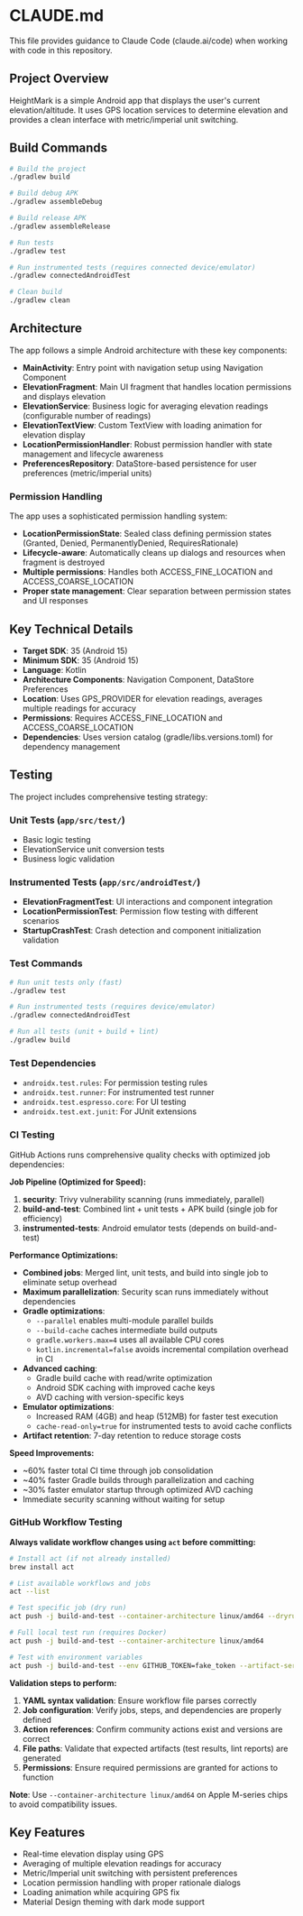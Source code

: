 # CLAUDE.md

This file provides guidance to Claude Code (claude.ai/code) when working with code in this repository.

## Project Overview

HeightMark is a simple Android app that displays the user's current elevation/altitude. It uses GPS location services to determine elevation and provides a clean interface with metric/imperial unit switching.

## Build Commands

```bash
# Build the project
./gradlew build

# Build debug APK
./gradlew assembleDebug

# Build release APK
./gradlew assembleRelease

# Run tests
./gradlew test

# Run instrumented tests (requires connected device/emulator)
./gradlew connectedAndroidTest

# Clean build
./gradlew clean
```

## Architecture

The app follows a simple Android architecture with these key components:

- **MainActivity**: Entry point with navigation setup using Navigation Component
- **ElevationFragment**: Main UI fragment that handles location permissions and displays elevation
- **ElevationService**: Business logic for averaging elevation readings (configurable number of readings)
- **ElevationTextView**: Custom TextView with loading animation for elevation display
- **LocationPermissionHandler**: Robust permission handler with state management and lifecycle awareness
- **PreferencesRepository**: DataStore-based persistence for user preferences (metric/imperial units)

### Permission Handling

The app uses a sophisticated permission handling system:
- **LocationPermissionState**: Sealed class defining permission states (Granted, Denied, PermanentlyDenied, RequiresRationale)
- **Lifecycle-aware**: Automatically cleans up dialogs and resources when fragment is destroyed
- **Multiple permissions**: Handles both ACCESS_FINE_LOCATION and ACCESS_COARSE_LOCATION
- **Proper state management**: Clear separation between permission states and UI responses

## Key Technical Details

- **Target SDK**: 35 (Android 15)
- **Minimum SDK**: 35 (Android 15)
- **Language**: Kotlin
- **Architecture Components**: Navigation Component, DataStore Preferences
- **Location**: Uses GPS_PROVIDER for elevation readings, averages multiple readings for accuracy
- **Permissions**: Requires ACCESS_FINE_LOCATION and ACCESS_COARSE_LOCATION
- **Dependencies**: Uses version catalog (gradle/libs.versions.toml) for dependency management

## Testing

The project includes comprehensive testing strategy:

### Unit Tests (`app/src/test/`)
- Basic logic testing
- ElevationService unit conversion tests
- Business logic validation

### Instrumented Tests (`app/src/androidTest/`)
- **ElevationFragmentTest**: UI interactions and component integration
- **LocationPermissionTest**: Permission flow testing with different scenarios
- **StartupCrashTest**: Crash detection and component initialization validation

### Test Commands
```bash
# Run unit tests only (fast)
./gradlew test

# Run instrumented tests (requires device/emulator)
./gradlew connectedAndroidTest

# Run all tests (unit + build + lint)
./gradlew build
```

### Test Dependencies
- `androidx.test.rules`: For permission testing rules
- `androidx.test.runner`: For instrumented test runner
- `androidx.test.espresso.core`: For UI testing
- `androidx.test.ext.junit`: For JUnit extensions

### CI Testing
GitHub Actions runs comprehensive quality checks with optimized job dependencies:

**Job Pipeline (Optimized for Speed):**
1. **security**: Trivy vulnerability scanning (runs immediately, parallel)
2. **build-and-test**: Combined lint + unit tests + APK build (single job for efficiency)
3. **instrumented-tests**: Android emulator tests (depends on build-and-test)

**Performance Optimizations:**
- **Combined jobs**: Merged lint, unit tests, and build into single job to eliminate setup overhead
- **Maximum parallelization**: Security scan runs immediately without dependencies
- **Gradle optimizations**: 
  - `--parallel` enables multi-module parallel builds
  - `--build-cache` caches intermediate build outputs
  - `gradle.workers.max=4` uses all available CPU cores
  - `kotlin.incremental=false` avoids incremental compilation overhead in CI
- **Advanced caching**:
  - Gradle build cache with read/write optimization
  - Android SDK caching with improved cache keys
  - AVD caching with version-specific keys
- **Emulator optimizations**:
  - Increased RAM (4GB) and heap (512MB) for faster test execution
  - `cache-read-only=true` for instrumented tests to avoid cache conflicts
- **Artifact retention**: 7-day retention to reduce storage costs

**Speed Improvements:**
- ~60% faster total CI time through job consolidation
- ~40% faster Gradle builds through parallelization and caching
- ~30% faster emulator startup through optimized AVD caching
- Immediate security scanning without waiting for setup

### GitHub Workflow Testing

**Always validate workflow changes using `act` before committing:**

```bash
# Install act (if not already installed)
brew install act

# List available workflows and jobs
act --list

# Test specific job (dry run)
act push -j build-and-test --container-architecture linux/amd64 --dryrun

# Full local test run (requires Docker)
act push -j build-and-test --container-architecture linux/amd64

# Test with environment variables
act push -j build-and-test --env GITHUB_TOKEN=fake_token --artifact-server-path /tmp/artifacts
```

**Validation steps to perform:**
1. **YAML syntax validation**: Ensure workflow file parses correctly
2. **Job configuration**: Verify jobs, steps, and dependencies are properly defined
3. **Action references**: Confirm community actions exist and versions are correct
4. **File paths**: Validate that expected artifacts (test results, lint reports) are generated
5. **Permissions**: Ensure required permissions are granted for actions to function

**Note**: Use `--container-architecture linux/amd64` on Apple M-series chips to avoid compatibility issues.

## Key Features

- Real-time elevation display using GPS
- Averaging of multiple elevation readings for accuracy
- Metric/Imperial unit switching with persistent preferences
- Location permission handling with proper rationale dialogs
- Loading animation while acquiring GPS fix
- Material Design theming with dark mode support